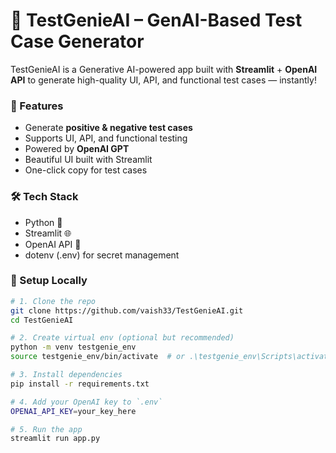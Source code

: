 # 🧠 TestGenieAI – GenAI-Based Test Case Generator

TestGenieAI is a Generative AI-powered app built with **Streamlit** + **OpenAI API** to generate high-quality UI, API, and functional test cases — instantly!

### 🚀 Features
- Generate **positive & negative test cases**
- Supports UI, API, and functional testing
- Powered by **OpenAI GPT**
- Beautiful UI built with Streamlit
- One-click copy for test cases

### 🛠️ Tech Stack
- Python 🐍
- Streamlit 🌐
- OpenAI API 🤖
- dotenv (.env) for secret management

### 🔐 Setup Locally

```bash
# 1. Clone the repo
git clone https://github.com/vaish33/TestGenieAI.git
cd TestGenieAI

# 2. Create virtual env (optional but recommended)
python -m venv testgenie_env
source testgenie_env/bin/activate  # or .\testgenie_env\Scripts\activate on Windows

# 3. Install dependencies
pip install -r requirements.txt

# 4. Add your OpenAI key to `.env`
OPENAI_API_KEY=your_key_here

# 5. Run the app
streamlit run app.py





